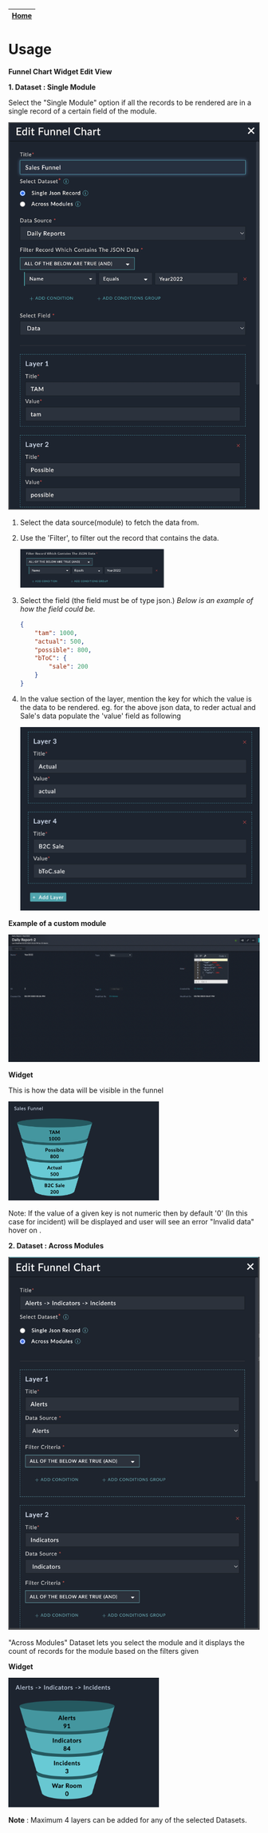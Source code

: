 | [Home](../README.md) |
|--------------------------------------------|

# Usage

**Funnel Chart Widget Edit View**

**1. Dataset : Single Module**

Select the "Single Module" option if all the records to be rendered are in a single record of a certain field of the module.

![](./media/custom-module.png)

1. Select the data source(module) to fetch the data from.
2. Use the 'Filter', to filter out the record that contains the data.
    <div style="width: 60%; height: 60%">
    
    ![](./media/filter-for-single-module.png)
    
    </div>

3. Select the field (the field must be of type json.)
    *Below is an example of how the field could be.*
    
    ```JSON 
    {
        "tam": 1000,
        "actual": 500,
        "possible": 800,
        "bToC": {
            "sale": 200
        }
    }
    ```
4. In the value section of the layer, mention the key for which the value is the data to be rendered. 
    eg. for the above json data, to reder actual and Sale's data populate the 'value' field as following
    <div style="width=50%">
    </div>

    ![](./media/custom-module-layer.png)

**Example of a custom module**

![](./media/custom-module-example.png)


**Widget**

This is how the data will be visible in the funnel
<div style="width: 60%; height: 60%">
  
![](./media/custom-funnel.png)
  
</div>



Note:  If the value of a given key is not numeric then by default '0' (In this case for incident) will be displayed and user will see an error "Invalid data" hover on .


**2. Dataset : Across Modules**

![](./media/fsr-modules.png)

"Across Modules" Dataset lets you select the module and it displays the count of records for the module based on the filters given


**Widget**


<div style="width: 60%; height: 60%">
  
![](./media/funnel.png)
  
</div>



**Note** : Maximum 4 layers can be added for any of the selected Datasets.